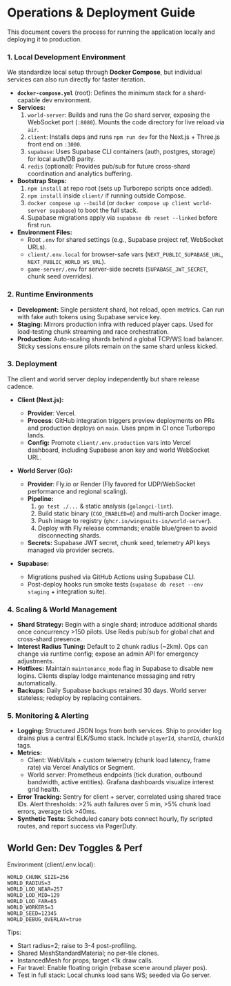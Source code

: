 # Operations & Deployment Guide

This document covers the process for running the application locally and deploying it to production.

### 1. Local Development Environment

We standardize local setup through **Docker Compose**, but individual services can also run directly for faster iteration.

-   **`docker-compose.yml`** (root): Defines the minimum stack for a shard-capable dev environment.
-   **Services:**
    1.  `world-server`: Builds and runs the Go shard server, exposing the WebSocket port (`:8080`). Mounts the code directory for live reload via `air`.
    2.  `client`: Installs deps and runs `npm run dev` for the Next.js + Three.js front end on `:3000`.
    3.  `supabase`: Uses Supabase CLI containers (auth, postgres, storage) for local auth/DB parity.
    4.  `redis` (optional): Provides pub/sub for future cross-shard coordination and analytics buffering.
-   **Bootstrap Steps:**
    1.  `npm install` at repo root (sets up Turborepo scripts once added).
    2.  `npm install` inside `client/` if running outside Compose.
    3.  `docker compose up --build` (or `docker compose up client world-server supabase`) to boot the full stack.
    4.  Supabase migrations apply via `supabase db reset --linked` before first run.
-   **Environment Files:**
    -   Root `.env` for shared settings (e.g., Supabase project ref, WebSocket URLs).
    -   `client/.env.local` for browser-safe vars (`NEXT_PUBLIC_SUPABASE_URL`, `NEXT_PUBLIC_WORLD_WS_URL`).
    -   `game-server/.env` for server-side secrets (`SUPABASE_JWT_SECRET`, chunk seed overrides).

### 2. Runtime Environments

-   **Development:** Single persistent shard, hot reload, open metrics. Can run with fake auth tokens using Supabase service key.
-   **Staging:** Mirrors production infra with reduced player caps. Used for load-testing chunk streaming and race orchestration.
-   **Production:** Auto-scaling shards behind a global TCP/WS load balancer. Sticky sessions ensure pilots remain on the same shard unless kicked.

### 3. Deployment

The client and world server deploy independently but share release cadence.

-   **Client (Next.js):**
    -   **Provider**: Vercel.
    -   **Process**: GitHub integration triggers preview deployments on PRs and production deploys on `main`. Uses pnpm in CI once Turborepo lands.
    -   **Config:** Promote `client/.env.production` vars into Vercel dashboard, including Supabase anon key and world WebSocket URL.

-   **World Server (Go):**
    -   **Provider**: Fly.io or Render (Fly favored for UDP/WebSocket performance and regional scaling).
    -   **Pipeline:**
        1.  `go test ./...` & static analysis (`golangci-lint`).
        2.  Build static binary (`CGO_ENABLED=0`) and multi-arch Docker image.
        3.  Push image to registry (`ghcr.io/wingsuits-io/world-server`).
        4.  Deploy with Fly release commands; enable blue/green to avoid disconnecting shards.
    -   **Secrets:** Supabase JWT secret, chunk seed, telemetry API keys managed via provider secrets.

-   **Supabase:**
    -   Migrations pushed via GitHub Actions using Supabase CLI.
    -   Post-deploy hooks run smoke tests (`supabase db reset --env staging` + integration suite).

### 4. Scaling & World Management

-   **Shard Strategy:** Begin with a single shard; introduce additional shards once concurrency >150 pilots. Use Redis pub/sub for global chat and cross-shard presence.
-   **Interest Radius Tuning:** Default to 2 chunk radius (~2km). Ops can change via runtime config; expose an admin API for emergency adjustments.
-   **Hotfixes:** Maintain `maintenance_mode` flag in Supabase to disable new logins. Clients display lodge maintenance messaging and retry automatically.
-   **Backups:** Daily Supabase backups retained 30 days. World server stateless; redeploy by replacing containers.

### 5. Monitoring & Alerting

-   **Logging:** Structured JSON logs from both services. Ship to provider log drains plus a central ELK/Sumo stack. Include `playerId`, `shardId`, `chunkId` tags.
-   **Metrics:**
    -   Client: WebVitals + custom telemetry (chunk load latency, frame rate) via Vercel Analytics or Segment.
    -   World server: Prometheus endpoints (tick duration, outbound bandwidth, active entities). Grafana dashboards visualize interest grid health.
-   **Error Tracking:** Sentry for client + server, correlated using shared trace IDs. Alert thresholds: >2% auth failures over 5 min, >5% chunk load errors, average tick >40ms.
-   **Synthetic Tests:** Scheduled canary bots connect hourly, fly scripted routes, and report success via PagerDuty.

## World Gen: Dev Toggles & Perf

Environment (client/.env.local):
```
WORLD_CHUNK_SIZE=256
WORLD_RADIUS=3
WORLD_LOD_NEAR=257
WORLD_LOD_MID=129
WORLD_LOD_FAR=65
WORLD_WORKERS=3
WORLD_SEED=12345
WORLD_DEBUG_OVERLAY=true
```

Tips:
- Start radius=2; raise to 3-4 post-profiling.
- Shared MeshStandardMaterial; no per-tile clones.
- InstancedMesh for props; target <1k draw calls.
- Far travel: Enable floating origin (rebase scene around player pos).
- Test in full stack: Local chunks load sans WS; seeded via Go server.